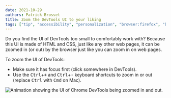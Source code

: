 ```yaml
---
date: 2021-10-29
authors: Patrick Brosset
title: Zoom the DevTools UI to your liking
tags: ["tip", "accessibility", "personalization", "browser:firefox", "browser:edge", "browser:chrome", "browser:safari"]
---
```

Do you find the UI of DevTools too small to comfortably work with? Because this UI is made of HTML and CSS, just like any other web pages, it can be zoomed in (or out) by the browser just like you can zoom in on web pages.

To zoom the UI of DevTools:

* Make sure it has focus first (click somewhere in DevTools).
* Use the <kbd>Ctrl</kbd>+<kbd>+</kbd> and <kbd>Ctrl</kbd>+<kbd>-</kbd> keyboard shortcuts to zoom in or out (replace <kbd>Ctrl</kbd> with <kbd>Cmd</kbd> on Mac).

![Animation showing the UI of Chrome DevTools being zoomed in and out.](../../assets/img/zoom-devtools-content.gif)
